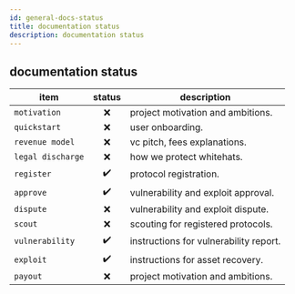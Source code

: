 ```yaml
---
id: general-docs-status
title: documentation status
description: documentation status
---
```


## documentation status

| item              | status | description                            |
| ----------------- | :----: | -------------------------------------- |
| `motivation`      |   ❌   | project motivation and ambitions.      |
| `quickstart`      |   ❌   | user onboarding.                       |
| `revenue model`   |   ❌   | vc pitch, fees explanations.           |
| `legal discharge` |   ❌   | how we protect whitehats.              |
| `register`        |   ✔️   | protocol registration.                 |
| `approve`         |   ✔️   | vulnerability and exploit approval.    |
| `dispute`         |   ❌   | vulnerability and exploit dispute.     |
| `scout`           |   ❌   | scouting for registered protocols.     |
| `vulnerability`   |   ✔️   | instructions for vulnerability report. |
| `exploit`         |   ✔️   | instructions for asset recovery.       |
| `payout`          |   ❌   | project motivation and ambitions.      |
